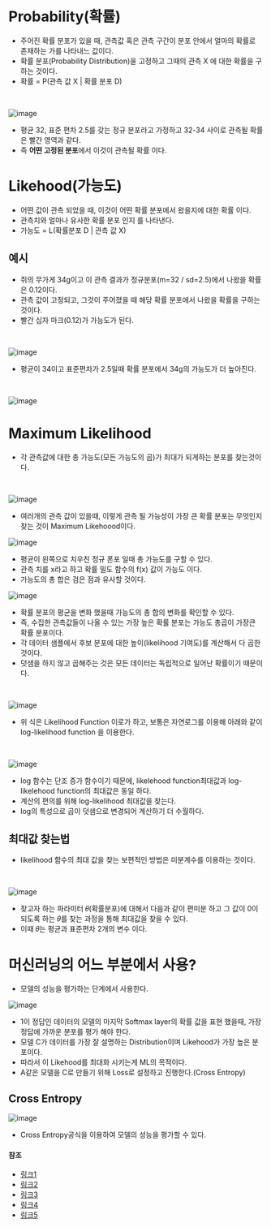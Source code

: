 # Probability(확률)
- 주어진 확률 분포가 있을 때, 관측값 혹은 관측 구간이 분포 안에서 얼마의 확률로 존재하는 가를 나타내느 값이다.
- 확률 분포(Probability Distribution)을 고정하고 그때의 관측 X 에 대한 확률을 구하는 것이다.
- 확률 = P(관측 값 X | 확률 분포 D)

<br>

![image](https://t1.daumcdn.net/cfile/tistory/99CB8E365B20D66C02)
- 평균 32, 표준 편차 2.5를 갖는 정규 분포라고 가정하고 32-34 사이로 관측될 확률은 빨간 영역과 같다.
- 즉 **어떤 고정된 분포**에서 이것이 관측될 확률 이다.

# Likehood(가능도)
- 어떤 값이 관측 되었을 때, 이것이 어떤 확률 분포에서 왔을지에 대한 확률 이다.
- 관측치와 얼마나 유사한 확률 분포 인지 를 나타낸다.
- 가능도 = L(확률분포 D | 관측 값 X)

## 예시
- 쥐의 무가게 34g이고 이 관측 결과가 정규분포(m=32 / sd=2.5)에서 나왔을 확률은 0.12이다.
- 관측 값이 고정되고, 그것이 주어졌을 때 해당 확률 분포에서 나왔을 확률을 구하는 것이다.
- 빨간 십자 마크(0.12)가 가능도가 된다.
<br>

![image](https://img1.daumcdn.net/thumb/R1280x0/?scode=mtistory2&fname=https%3A%2F%2Ft1.daumcdn.net%2Fcfile%2Ftistory%2F994A81365B20D66C20)

- 평균이 34이고 표준편차가 2.5일때 확률 분포에서 34g의 가능도가 더 높아진다.
<br>

![image](https://img1.daumcdn.net/thumb/R1280x0/?scode=mtistory2&fname=https%3A%2F%2Ft1.daumcdn.net%2Fcfile%2Ftistory%2F99B30D365B20D66D04)

# Maximum Likelihood
- 각 관측값에 대한 총 가능도(모든 가능도의 곱)가 최대가 되게하는 분포를 찾는것이다.
<br>

![image](https://img1.daumcdn.net/thumb/R1280x0/?scode=mtistory2&fname=https%3A%2F%2Ft1.daumcdn.net%2Fcfile%2Ftistory%2F99B607435B20DEC120)
- 여러개의 관측 값이 있을때, 이렇게 관측 될 가능성이 가장 큰 확률 분포는 무엇인지 찾는 것이 Maximum Likehoood이다.

![image](https://t1.daumcdn.net/cfile/tistory/99E1CD435B20DEC11D)
- 평균이 왼쪽으로 치우친 정규 폰포 일때 총 가능도를 구할 수 있다.
- 관측 치를 x라고 하고 확률 밀도 함수의 f(x) 값이 가능도 이다.
- 가능도의 총 합은 검은 점과 유사할 것이다.

![image](https://t1.daumcdn.net/cfile/tistory/99CDF1435B20DEC20A)
- 확률 분포의 평균을 변화 했을때 가능도의 총 합의 변화를 확인할 수 있다.
- 즉, 수집한 관측값들이 나올 수 있는 가장 높은 확률 분포는 가능도 총곱이 가장큰 확률 분포이다.
- 각 데이터 샘플에서 후보 분포에 대한 높이(likelihood 기여도)를 계산해서 다 곱한것이다.
- 덧샘을 하지 않고 곱해주는 것은 모든 데이터는 독립적으로 일어난 확률이기 때문이다.

<br>

![image](https://img1.daumcdn.net/thumb/R1280x0/?scode=mtistory2&fname=https%3A%2F%2Fblog.kakaocdn.net%2Fdn%2Fx9qXc%2FbtrJ9vhICq9%2Fdy7uFuOMNJYxEo4KeKYHBk%2Fimg.png)
- 위 식은 Likelihood Function 이로가 하고, 보통은 자연로그를 이용해 아래와 같이 log-likelihood function 을 이용한다.

<br>

![image](https://img1.daumcdn.net/thumb/R1280x0/?scode=mtistory2&fname=https%3A%2F%2Fblog.kakaocdn.net%2Fdn%2FHR2mD%2FbtrKei2wcz7%2F2dbPAA5Sd7X1AGdDEGt6x1%2Fimg.png)
- log 함수는 단조 증가 함수이기 때문에, likelehood function최대값과 log-likelehood function의 최대값은 동일 하다.
- 계산의 편의를 위해 log-likelihood 최대값을 찾는다.
- log의 특성으로 곱이 덧샘으로 변경되어 계산하기 더 수월하다.

## 최대값 찾는법
- likelihood 함수의 최대 값을 찾는 보편적인 방법은 미분계수를 이용하는 것이다.
<br>

![image](https://img1.daumcdn.net/thumb/R1280x0/?scode=mtistory2&fname=https%3A%2F%2Fblog.kakaocdn.net%2Fdn%2FrqDdZ%2FbtrKayrJ3wB%2FDg7rYWLDLyEx1PObbbTIKK%2Fimg.png)
- 찾고자 하는 파라미터 𝜃(확률분포)에 대해서 다음과 같이 편미분 하고 그 값이 0이 되도록 하는 𝜃를 찾는 과정을 통해 최대값을 찾을 수 있다.
- 이때 𝜃는 평균과 표준편차 2개의 변수 이다.


# 머신러닝의 어느 부분에서 사용?
- 모델의 성능을 평가하는 단계에서 사용한다.

![image](https://img1.daumcdn.net/thumb/R1280x0/?scode=mtistory2&fname=https%3A%2F%2Fblog.kakaocdn.net%2Fdn%2FdlbwJj%2Fbtru4iRHlRA%2FZAWZ1gzk3SYkq3IDtwk3vk%2Fimg.png)

- 1이 정답인 데이터의 모델의 마지막 Softmax layer의 확률 값을 표현 했을때, 가장 정답에 가까운 분포를 평가 해야 한다.
- 모델 C가 데이터를 가장 잘 설명하는 Distribution이며 Likehood가 가장 높은 분포이다.
- 따라서 이 Likehood를 최대화 시키는게 ML의 목적이다.
- A같은 모델을 C로 만들기 위해 Loss로 설정하고 진행한다.(Cross Entropy)

## Cross Entropy
![image](https://img1.daumcdn.net/thumb/R1280x0/?scode=mtistory2&fname=https%3A%2F%2Fblog.kakaocdn.net%2Fdn%2Fp2C7P%2Fbtru8HXchVl%2F46ykRfQv9W35CqYqcSZICK%2Fimg.png)

- Cross Entropy공식을 이용하여 모델의 성능을 평가할 수 있다.

#### 참조
- [링크1](https://huidea.tistory.com/276)
- [링크2](https://jjangjjong.tistory.com/41)
- [링크3](https://studyingrabbit.tistory.com/66)
- [링크4](https://mac-user-guide.tistory.com/182)
- [링크5](https://angeloyeo.github.io/2020/07/17/MLE.html)